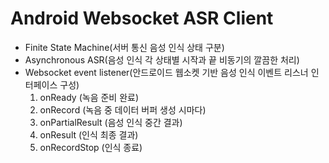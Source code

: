 # Android Websocket ASR Client

* Finite State Machine(서버 통신 음성 인식 상태 구분)
* Asynchronous ASR(음성 인식 각 상태별 시작과 끝 비동기의 깔끔한 처리)
* Websocket event listener(안드로이드 웹소켓 기반 음성 인식 이벤트 리스너 인터페이스 구성)
    1. onReady (녹음 준비 완료)
    2. onRecord (녹음 중 데이터 버퍼 생성 시마다)
    3. onPartialResult (음성 인식 중간 결과)
    4. onResult (인식 최종 결과)
    5. onRecordStop (인식 종료)